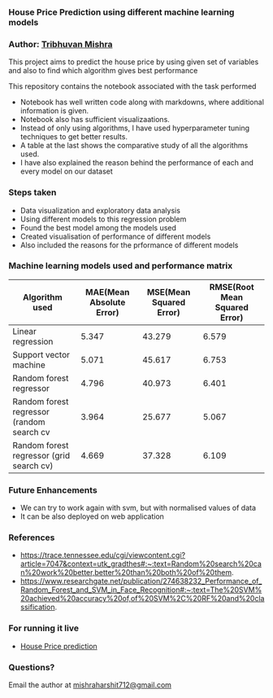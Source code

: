 ### House Price Prediction using different machine learning models

### Author: [Tribhuvan Mishra](https://www.linkedin.com/in/tribhuvan0/)

This project aims to predict the house price by using given set of variables and also to find which algorithm gives best performance

This repository contains the notebook associated with the task performed
* Notebook has well written code along with markdowns, where additional information is given.
* Notebook also has sufficient visualizaations.
* Instead of only using algorithms, I have used hyperparameter tuning techniques to get better results.
* A table at the last shows the comparative study of all the algorithms used.
* I have also explained the reason behind the performance of each and every model on our dataset

### Steps taken
* Data visualization and exploratory data analysis
* Using different models to this regression problem
* Found the best model among the models used
* Created visualisation of performance of different models
* Also included the reasons for the prformance of different models

### Machine learning models used and performance matrix

| Algorithm used | MAE(Mean Absolute Error) | MSE(Mean Squared Error) | RMSE(Root Mean Squared Error) |
| --------------- | --------------- | --------------- | --------------- |
| Linear regression | 5.347 | 43.279 | 6.579 |
| Support vector machine | 5.071 | 45.617 | 6.753 |
| Random forest regressor | 4.796 | 40.973 | 6.401 |
| Random forest regressor (random search cv | 3.964 | 25.677 | 5.067 |
| Random forest regressor (grid search cv) | 4.669 | 37.328 | 6.109 |

### Future Enhancements
* We can try to work again with svm, but with normalised values of data
* It can be also deployed on web application

### References
* https://trace.tennessee.edu/cgi/viewcontent.cgi?article=7047&context=utk_gradthes#:~:text=Random%20search%20can%20work%20better,better%20than%20both%20of%20them.
* https://www.researchgate.net/publication/274638232_Performance_of_Random_Forest_and_SVM_in_Face_Recognition#:~:text=The%20SVM%20achieved%20accuracy%20of,of%20SVM%2C%20RF%20and%20classification.

### For running it live
* [House Price prediction](https://tribhuvan0-task-app-uhn3vm.streamlit.app/)



### Questions?
Email the author at mishraharshit712@gmail.com

